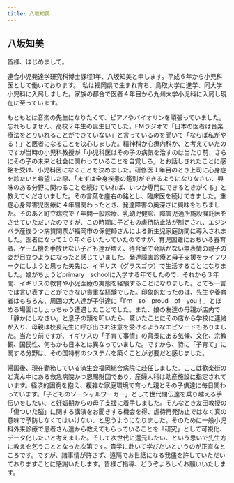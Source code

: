 ```yaml
---
title: 八坂知美
---
```


## 八坂知美

皆様、はじめまして。

連合小児発達学研究科博士課程1年、八坂知美と申します。平成６年から小児科医として働いております。　私は福岡県で生まれ育ち、鳥取大学に進学、同大学小児科に入局しました。家族の都合で医者４年目から九州大学小児科に入局し現在に至っています。

もともとは音楽の先生になりたくて、ピアノやバイオリンを頑張っていました。忘れもしません、高校２年生の誕生日でした。FMラジオで「日本の医者は音楽療法をとりいれることができていない」と言っているのを聞いて「ならば私がやる！」と医者になることを決心しました。精神科か心療内科か、と考えていたのですが当時の小児科教授が「小児科医はその子の病気を治すのは当たり前、さらにその子の未来と社会に関わっていることを自覚しろ」とお話しされたことに感銘を受け、小児科医になることを決めました。研修医１年目のとき上司に心身症を診たいと希望した際、「まずは全身疾患の鑑別ができるようになりなさい、興味のある分野に関わることを続けていれば、いつか専門にできるときがくる」と教えてくださいました。その言葉を座右の銘とし、臨床医を続けてきました。重症心身障害児医療に４年間関わったとき、発達障害の奥深さに興味をもちました。そのあと町立病院で７年間一般診療、乳幼児健診、障害児通所施設嘱託医をさせていただいたのですが、この時期に子どもの虐待防止法が制定され、エジンバラ産後うつ病質問票が福岡市の保健師さんによる新生児家庭訪問に導入されました。医者になって１０年ぐらいたっていたのですが、育児困難におちいる養育者、ゲーム機を手放せない子ども達が増え、待合室で会話がない無表情の親子の姿が目立つようになったと感じていました。発達障害診療と母子支援をライフワークにしようと思った矢先に、イギリス（グラスゴウ）で生活することになりました。娘がちょうどprimary　schoolに入学する年でしたので、それから３年間、イギリスの教育や小児医療の実態を経験することになりました。とても一言では言い表すことができない貴重な経験でした。印象的だったのは、先生や養育者はもちろん、周囲の大人達が子供達に「I’ｍ　so　proud　of　you！」とほめる場面にしょっちゅう遭遇したことでした。また、娘の友達の母親が店内で「静かにしなさい」と息子の頭を叩いたら、驚いたことにその店から学校に連絡が入り、母親は校長先生に呼び出され注意を受けるようなエピソードもありました。当たり前ですが、イギリスの「子育て事情」の背景にある気候、文化、宗教観、国民性、何もかも日本とは異なっていました。ですから、特に「子育て」に関する分野は、その国特有のシステムを築くことが必要だと感じました。

帰国後、現在勤務している済生会福岡総合病院に赴任しました。ここは歓楽街のど真ん中にある救急病院かつ恩賜財団であり、産婦人科は助産施設に指定されています。経済的困窮を抱え、複雑な家庭環境で育った親とその子供達に毎日関わっています。「子どものソーシャルワーカー」として世代間伝達を乗り越える手伝いをしたい、と妊娠期からの母子支援に着手しました。そんなとき友田教授の「傷ついた脳」に関する講演をお聞きする機会を得、虐待再発防止ではなく真の意味で予防しなくてはいけない、と思うようになりました。そのために一般小児科外来診療で患者さん達から教えてもらっていることを「研究」として可視化、データ化したいと考えました。そして次世代に還元したい、という思いで先生方に教えを乞うこととなった次第です。貴学に赴いて学びたいというのが正直なところです。ですが、諸事情が許さず、遠隔でお世話になる我儘を許していただいておりますことに感謝いたします。皆様ご指導、どうぞよろしくお願いいたします。